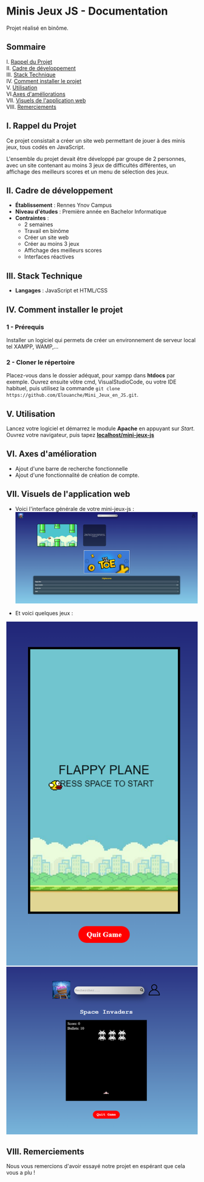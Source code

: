 # Minis Jeux JS - Documentation

Projet réalisé en binôme.

## Sommaire
I. [Rappel du Projet](#i-rappel-du-projet)  
II. [Cadre de développement](#ii-cadre-de-développement)  
III. [Stack Technique](#iii-stack-technique)  
IV. [Comment installer le projet](#iv-comment-installer-le-projet)  
V. [Utilisation](#v-utilisation)  
VI.[Axes d'améliorations](#vi-axes-damélioration)  
VII. [Visuels de l'application web](#vii-visuels-de-lapplication-web)  
VIII. [Remerciements](#viii-remerciements)  


## I. Rappel du Projet

Ce projet consistait a créer un site web permettant de jouer à des minis jeux, tous codés en JavaScript.  

L'ensemble du projet devait être développé par groupe de 2 personnes, avec un site contenant au moins 3 jeux de difficultés différentes, 
un affichage des meilleurs scores et un menu de sélection des jeux.

## II. Cadre de développement

- **Établissement** : Rennes Ynov Campus
- **Niveau d'études** : Première année en Bachelor Informatique
- **Contraintes** :
    * 2 semaines
    * Travail en binôme
    * Créer un site web
    * Créer au moins 3 jeux
    * Affichage des meilleurs scores
    * Interfaces réactives

## III. Stack Technique

- **Langages** : JavaScript et HTML/CSS 

## IV. Comment installer le projet

### 1 - Prérequis

Installer un logiciel qui permets de créer un environnement de serveur local tel XAMPP, WAMP,...

### 2 - Cloner le répertoire

Placez-vous dans le dossier adéquat, pour xampp dans **htdocs** par exemple.
Ouvrez ensuite vôtre cmd, VisualStudioCode, ou votre IDE habituel, puis utilisez la commande ``git clone https://github.com/Elouanche/Mini_Jeux_en_JS.git``.

## V. Utilisation

Lancez votre logiciel et démarrez le module **Apache** en appuyant sur *Start*.  
Ouvrez votre navigateur, puis tapez **[localhost/mini-jeux-js](http://localhost/mini-jeux-js/)**

## VI. Axes d'amélioration
   - Ajout d'une barre de recherche fonctionnelle 
   - Ajout d'une fonctionnalité de création de compte.

## VII. Visuels de l'application web

* Voici l'interface générale de votre mini-jeux-js :  
![Accueil](<ressources/img-Readme/accueil .png>)

* Et voici quelques jeux : 

![Flappy bird](ressources/img-Readme/flappy-bird.png)
![Space Invaders](ressources/img-Readme/spaceInvaders.png)

## VIII. Remerciements

Nous vous remercions d'avoir essayé notre projet en espérant que cela vous a plu !
